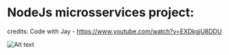 # NodeJs microsservices project:

credits: Code with Jay - https://www.youtube.com/watch?v=EXDkgjU8DDU

![Alt text](docs/architecture.jpg?raw=true "Scheme")


